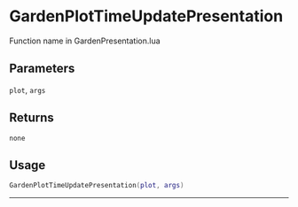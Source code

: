 # GardenPlotTimeUpdatePresentation
Function name in GardenPresentation.lua
## Parameters
`plot`, `args`
## Returns
`none`
## Usage
```lua
GardenPlotTimeUpdatePresentation(plot, args)
```
---
